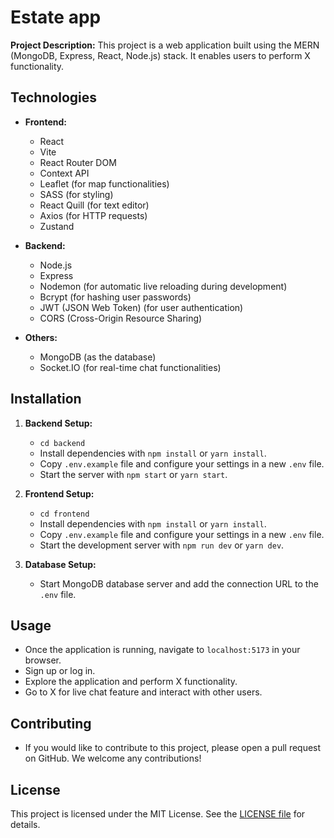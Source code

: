 # Estate app

**Project Description:** This project is a web application built using the MERN (MongoDB, Express, React, Node.js) stack. It enables users to perform X functionality.

## Technologies

- **Frontend:**
  - React
  - Vite
  - React Router DOM
  - Context API
  - Leaflet (for map functionalities)
  - SASS (for styling)
  - React Quill (for text editor)
  - Axios (for HTTP requests)
  - Zustand

- **Backend:**
  - Node.js
  - Express
  - Nodemon (for automatic live reloading during development)
  - Bcrypt (for hashing user passwords)
  - JWT (JSON Web Token) (for user authentication)
  - CORS (Cross-Origin Resource Sharing)

- **Others:**
  - MongoDB (as the database)
  - Socket.IO (for real-time chat functionalities)

## Installation

1. **Backend Setup:**
   - `cd backend`
   - Install dependencies with `npm install` or `yarn install`.
   - Copy `.env.example` file and configure your settings in a new `.env` file.
   - Start the server with `npm start` or `yarn start`.

2. **Frontend Setup:**
   - `cd frontend`
   - Install dependencies with `npm install` or `yarn install`.
   - Copy `.env.example` file and configure your settings in a new `.env` file.
   - Start the development server with `npm run dev` or `yarn dev`.

3. **Database Setup:**
   - Start MongoDB database server and add the connection URL to the `.env` file.

## Usage

- Once the application is running, navigate to `localhost:5173` in your browser.
- Sign up or log in.
- Explore the application and perform X functionality.
- Go to X for live chat feature and interact with other users.

## Contributing

- If you would like to contribute to this project, please open a pull request on GitHub. We welcome any contributions!

## License

This project is licensed under the MIT License. See the [LICENSE file](LICENSE) for details.
